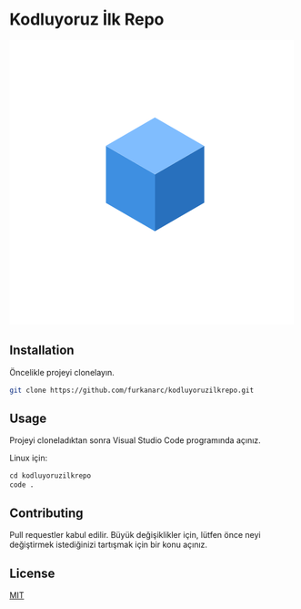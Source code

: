 # Kodluyoruz İlk Repo

![Gorsel](https://github.com//furkanarc/kodluyoruzilkrepo//blob/main/Gorsel.png)

## Installation

Öncelikle projeyi clonelayın. 

```bash
git clone https://github.com/furkanarc/kodluyoruzilkrepo.git
```

## Usage

Projeyi cloneladıktan sonra Visual Studio Code programında açınız.

Linux için:
```linux
cd kodluyoruzilkrepo
code .
```

## Contributing
Pull requestler kabul edilir. Büyük değişiklikler için, lütfen önce neyi değiştirmek istediğinizi tartışmak için bir konu açınız.

## License
[MIT](https://choosealicense.com/licenses/mit/)
